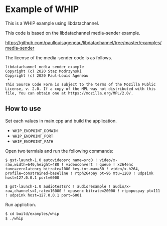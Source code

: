 # Example of WHIP

This is a WHIP example using libdatachannel.

This code is based on the libdatachannel media-sender example.

https://github.com/paullouisageneau/libdatachannel/tree/master/examples/media-sender

The license of the media-sender code is as follows.

```
libdatachannel media sender example
Copyright (c) 2020 Staz Modrzynski
Copyright (c) 2020 Paul-Louis Ageneau
 *
This Source Code Form is subject to the terms of the Mozilla Public
License, v. 2.0. If a copy of the MPL was not distributed with this
file, You can obtain one at https://mozilla.org/MPL/2.0/.
```

## How to use

Set each values in main.cpp and build the application.

- `WHIP_ENDPOINT_DOMAIN`
- `WHIP_ENDPOINT_PORT`
- `WHIP_ENDPOINT_PATH`

Open two termials and run the following commands:

```
$ gst-launch-1.0 autovideosrc name=src0 ! video/x-raw,width=640,height=480 ! videoconvert ! queue ! x264enc tune=zerolatency bitrate=1000 key-int-max=30 ! video/x-h264, profile=constrained-baseline ! rtph264pay pt=96 mtu=1200 ! udpsink host=127.0.0.1 port=6000

$ gst-launch-1.0 audiotestsrc ! audioresample ! audio/x-raw,channels=1,rate=16000 ! opusenc bitrate=20000 ! rtpopuspay pt=111 ! udpsink host=127.0.0.1 port=6001
```

Run appliction.

```sh
$ cd build/examples/whip
$ ./whip
```
